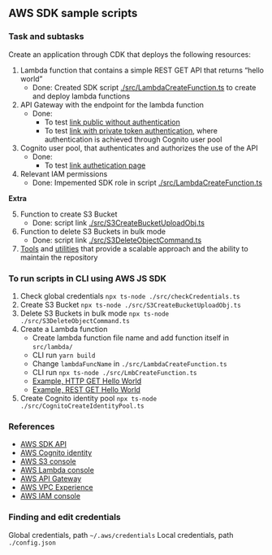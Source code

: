 ## AWS SDK sample scripts

### Task and subtasks

Create an application through CDK that deploys the following resources:

1. Lambda function that contains a simple REST GET API that returns “hello world”
   - Done: Created SDK script [./src/LambdaCreateFunction.ts](https://github.com/ybeaz/aws-node-samples/blob/main/src/LmbCreateFunction.ts) to create and deploy lambda functions
2. API Gateway with the endpoint for the lambda function
   - Done:
     - To test [link public without authentication](https://tm7nlu04e7.execute-api.us-east-1.amazonaws.com/prod)
     - To test [link with private token authentication](https://tm7nlu04e7.execute-api.us-east-1.amazonaws.com/prod/api), where authentication is achieved through Cognito user pool
3. Cognito user pool, that authenticates and authorizes the use of the API
   - Done:
     - To test [link authetication page](https://hello-world-test-001.auth.us-east-1.amazoncognito.com/login?client_id=5v44sg5kdo7ubgjmvaiep75a10&response_type=code&scope=email+openid&redirect_uri=https://hello-world-test-001.auth.us-east-1.amazoncognito.com/)
4. Relevant IAM permissions
   - Done: Impemented SDK role in script [./src/LambdaCreateFunction.ts](https://github.com/ybeaz/aws-node-samples/blob/B-002/src/checkCredentials.ts)

**Extra**

5. Function to create S3 Bucket
   - Done: script link [./src/S3CreateBucketUploadObj.ts](https://github.com/ybeaz/aws-node-samples/blob/B-002/src/S3CreateBucketUploadObj.ts)
6. Function to delete S3 Buckets in bulk mode
   - Done: script link [./src/S3DeleteObjectCommand.ts](https://github.com/ybeaz/aws-node-samples/blob/B-002/src/S3DeleteObjectCommand.ts)
7. [Tools](https://github.com/ybeaz/aws-node-samples/tree/B-002/tools) and [utilities](https://github.com/ybeaz/aws-node-samples/tree/B-002/src/utils) that provide a scalable approach and the ability to maintain the repository

### To run scripts in CLI using AWS JS SDK

1. Check global credentials `npx ts-node ./src/checkCredentials.ts`
2. Create S3 Bucket `npx ts-node ./src/S3CreateBucketUploadObj.ts`
3. Delete S3 Buckets in bulk mode `npx ts-node ./src/S3DeleteObjectCommand.ts`
4. Create a Lambda function
   - Create lambda function file name and add function itself in `src/lambda/`
   - CLI run `yarn build`
   - Change `lambdaFuncName` in `./src/LambdaCreateFunction.ts`
   - CLI run `npx ts-node ./src/LmbCreateFunction.ts`
   - [Example, HTTP GET Hello World](https://2q53ajitdi.execute-api.us-east-1.amazonaws.com/hello-world-html)
   - [Example, REST GET Hello World](https://860t5j2406.execute-api.us-east-1.amazonaws.com/prod/)
5. Create Cognito identity pool `npx ts-node ./src/CognitoCreateIdentityPool.ts`

### References

- [AWS SDK API](https://docs.aws.amazon.com/AWSJavaScriptSDK/latest/)
- [AWS Cognito identity](https://console.aws.amazon.com/cognito)
- [AWS S3 console](https://console.aws.amazon.com/s3/)
- [AWS Lambda console](https://console.aws.amazon.com/lambda)
- [AWS API Gateway](https://console.aws.amazon.com/apigateway)
- [AWS VPC Experience](https://console.aws.amazon.com/vpc)
- [AWS IAM console](https://console.aws.amazon.com/iamv2)

### Finding and edit credentials

Global credentials, path `~/.aws/credentials`
Local credentials, path `./config.json`
